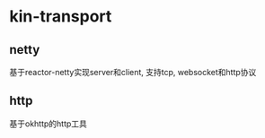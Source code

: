 # kin-transport

## netty

基于reactor-netty实现server和client, 支持tcp, websocket和http协议

## http

基于okhttp的http工具

